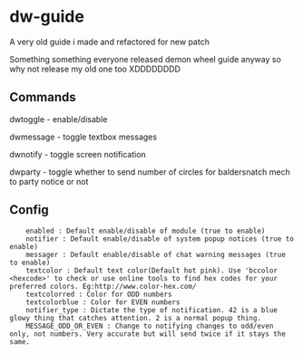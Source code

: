 # dw-guide
A very old guide i made and refactored for new patch

Something something everyone released demon wheel guide anyway so why not release my old one too XDDDDDDDD

## Commands
dwtoggle - enable/disable

dwmessage - toggle textbox messages

dwnotify - toggle screen notification

dwparty - toggle whether to send number of circles for baldersnatch mech to party notice or not

## Config
```
	enabled : Default enable/disable of module (true to enable)
	notifier : Default enable/disable of system popup notices (true to enable)
	messager : Default enable/disable of chat warning messages (true to enable)
	textcolor : Default text color(Default hot pink). Use 'bccolor <hexcode>' to check or use online tools to find hex codes for your preferred colors. Eg:http://www.color-hex.com/
	textcolorred : Color for ODD numbers
	textcolorblue : Color for EVEN numbers
	notifier_type : Dictate the type of notification. 42 is a blue glowy thing that catches attention. 2 is a normal popup thing.
	MESSAGE_ODD_OR_EVEN : Change to notifying changes to odd/even only, not numbers. Very accurate but will send twice if it stays the same.
```

## 
